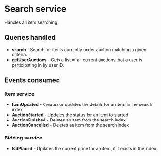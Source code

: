 # Search service

Handles all item searching.

## Queries handled

* **search** - Search for items currently under auction matching a given criteria.
* **getUserAuctions** - Gets a list of all current auctions that a user is participating in by user ID.

## Events consumed

### Item service

* **ItemUpdated** - Creates or updates the details for an item in the search index
* **AuctionStarted** - Updates the status for an item to started
* **AuctionFinished** - Deletes an item from the search index
* **AuctionCancelled** - Deletes an item from the search index

### Bidding service

* **BidPlaced** - Updates the current price for an item, if it exists in the index


